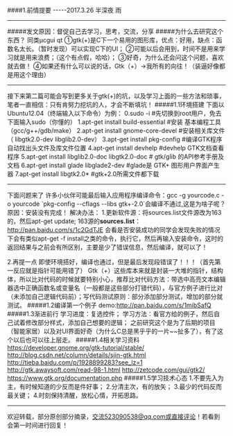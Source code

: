 ####1.前情提要                                                    -----2017.3.26 半深夜 雨
***
#####发文原因：督促自己去学习，思考，交流，分享
#####为什么去研究这个东西？
同类μcgui qt
①gtk(+)是C下一个易用的图形库，优点：好用，缺点：函数名太长。（暂时发现）可以实现C下的UI；
②可能以后会用到，时间不是用来学习就是用来浪费；（这个有点假，哈哈）；
③好奇，为什么还会问这个问题，喜欢就去做！
④如果还有什么可以说的话，Gtk（+）->我所有的向往！（装逼好像都是用这个理由）
***
接下来第二篇可能会写到更多关于gtk(+)的坑，以及学习上面的一些方法和琐事，笔者一直相信：只有肯努力挖坑的人，才会不断填坑！
#####1.1环境搭建
  下面以Ubuntu12.04（终端输入以下命令）为例：
0.sudo -i #先切换到root用户，免去下面输入sudo（你懂的）
1.apt-get install build-essential #安装 基本编程工具（gcc/g++/gdb/make）
2.apt-get install gnome-core-devel #安装相关库文件（ libgtk2.0-dev libglib2.0-dev）
3.apt-get install pkg-config #编译GTK程序自动找出头文件及库文件位置
4.apt-get install devhelp #devhelp GTK文档查看程序
5.apt-get install libglib2.0-doc libgtk2.0-doc # gtk/glib 的API参考手册及文档
6.apt-get install glade libglade2-dev #glade是 GTK+ 图形用户界面产生器
7.apt-get install libgtk2.0*      #gtk+2.0所需文件都下载
***
下面问题来了
许多小伙伴可能最后输入应用程序编译命令：gcc -g yourcode.c -o yourcode \`pkg-config --cflags --libs gtk+-2.0\`会编译不通过,这是为啥子呢？
原因：安装没有完成！
解决办法：
1.更新软件源：将sources.list文件源改为163的，然后apt-get update;
163源的**sources.list**：<http://pan.baidu.com/s/1c2GdTJE>
会看是否安装成功的同学会发现失败的情况下会有类似apt-get -f install之类的命令，执行它，然后再输入安装命令，这时的返回结果与之前会有所区别，主要是少了错误信息，然后编译，就可以了！

2.再提一点
即使环境搭好，编译也通过，但是最后发现段错误了！！！（首先第一反应就是指针可能用错了）
Gtk（+）这些库本来就是封装一大堆的指针，结构体，所以比对代码的时候就要特别小心，推荐比对代码方法：带选中高亮文本编辑器选中正确函数名或变量名（一般都是这些部分打错代码），与官方例子进行比对（未添加自己逻辑代码前）；写代码测试原则：部分添加部分测试，增加的部分就测试。
#####1.2编译第一个例子
demo:<http://pan.baidu.com/s/1mibSafQ>
#####1.3渐进前行
学习进度：复选控件；
学习方法：看官方给的例子，然后自己试着修改部分样式，添加自己想要的逻辑；
之前研究这个是为了后期的项目（智能家居）以及对UI界面好奇（为什么C总是黑乎乎的一片~~扯多了），有了这个以后也可以往上层走。
#####1.4相关学习资料
https://developer.gnome.org/gtk-tutorial/stable/
http://blog.csdn.net/column/details/sjin-gtk.html
http://tieba.baidu.com/p/1928899283?see_lz=1
http://gtk.awaysoft.com/read-98-1.html
http://zetcode.com/gui/gtk2/
https://www.gtk.org/documentation.php
#####1.5学习技术心态
1.不要先入为主，有时候知道的少反而是件好事；
2.分清主次，有的放矢；
3.最少的代码反而最关键；
4.时刻保持清醒，放松心情，开拓思路。
***
欢迎转载，部分原创部分摘录，交流523090538@qq.com或直接评论！若看到会第一时间进行回复！
